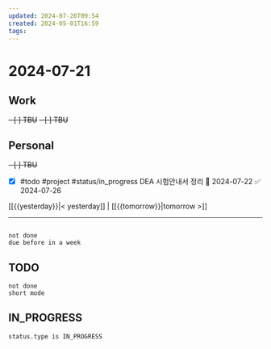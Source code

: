 ```yaml
---
updated: 2024-07-26T09:54
created: 2024-05-01T16:59
tags: 
---
```


# 2024-07-21  

## Work

<del>- [ ] TBU</del>
<del>- [ ] TBU  </del>

## Personal

<del>- [ ] TBU</del>
- [x] #todo #project #status/in_progress DEA 시험안내서 정리 📅 2024-07-22 ✅ 2024-07-26

  
  
[[{{yesterday}}|< yesterday]] | [[{{tomorrow}}|tomorrow >]]  
  
---  

```tasks

not done
due before in a week
```



## TODO
```tasks  
not done  
short mode  
```

## IN_PROGRESS
```tasks  
status.type is IN_PROGRESS
```

